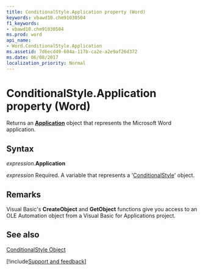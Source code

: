 ```yaml
---
title: ConditionalStyle.Application property (Word)
keywords: vbawd10.chm91030504
f1_keywords:
- vbawd10.chm91030504
ms.prod: word
api_name:
- Word.ConditionalStyle.Application
ms.assetid: 7d6ecd49-604a-117b-ca2e-a2e9af26d372
ms.date: 06/08/2017
localization_priority: Normal
---
```



# ConditionalStyle.Application property (Word)

Returns an  **[Application](Word.Application.md)** object that represents the Microsoft Word application.


## Syntax

_expression_.**Application**

_expression_ Required. A variable that represents a '[ConditionalStyle](Word.ConditionalStyle.md)' object.


## Remarks

Visual Basic's  **CreateObject** and **GetObject** functions give you access to an OLE Automation object from a Visual Basic for Applications project.


## See also


[ConditionalStyle Object](Word.ConditionalStyle.md)

[!include[Support and feedback](~/includes/feedback-boilerplate.md)]